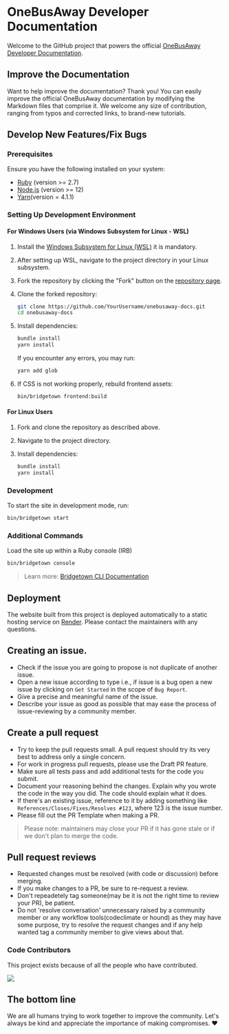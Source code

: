 # OneBusAway Developer Documentation

Welcome to the GitHub project that powers the official [OneBusAway Developer Documentation](http://developer.onebusaway.org).

## Improve the Documentation

Want to help improve the documentation? Thank you! You can easily improve the official OneBusAway documentation by modifying the Markdown files that comprise it. We welcome any size of contribution, ranging from typos and corrected links, to brand-new tutorials.

## Develop New Features/Fix Bugs

### Prerequisites

Ensure you have the following installed on your system:

- [Ruby](https://www.ruby-lang.org/en/downloads/) (version >= 2.7)
- [Node.js](https://nodejs.org) (version >= 12)
- [Yarn](https://yarnpkg.com)(version = 4.1.1)

### Setting Up Development Environment

#### For Windows Users (via Windows Subsystem for Linux - WSL)

1. Install the [Windows Subsystem for Linux (WSL)](https://gorails.com/setup/windows/10) it is mandatory.
2. After setting up WSL, navigate to the project directory in your Linux subsystem.
3. Fork the repository by clicking the "Fork" button on the [repository page](https://github.com/OneBusAway/onebusaway-docs).
4. Clone the forked repository:

    ```sh
    git clone https://github.com/YourUsername/onebusaway-docs.git
    cd onebusaway-docs
    ```

6. Install dependencies:

    ```sh
    bundle install
    yarn install
    ```

    If you encounter any errors, you may run:

    ```sh
    yarn add glob
    ```

7. If CSS is not working properly, rebuild frontend assets:

    ```sh
    bin/bridgetown frontend:build
    ```

#### For Linux Users

1. Fork and clone the repository as described above.
2. Navigate to the project directory.
3. Install dependencies:

    ```sh
    bundle install
    yarn install
    ```

### Development

To start the site in development mode, run:

```sh
bin/bridgetown start
```

### Additional Commands

Load the site up within a Ruby console (IRB)

```sh
bin/bridgetown console
```

> Learn more: [Bridgetown CLI Documentation](https://www.bridgetownrb.com/docs/command-line-usage)

## Deployment

The website built from this project is deployed automatically to a static hosting service on [Render](https://www.render.com). Please contact the maintainers with any questions.
## Creating an issue.

- Check if the issue you are going to propose is not duplicate of another issue.
- Open a new issue according to type i.e., if issue is a bug open a new issue by clicking on `Get Started` in the scope of `Bug Report`.
- Give a precise and meaningful name of the issue.
- Describe your issue as good as possible that may ease the process of issue-reviewing by a community member.

## Create a pull request

- Try to keep the pull requests small. A pull request should try its very best to address only a single concern.
- For work in progress pull requests, please use the Draft PR feature.
- Make sure all tests pass and add additional tests for the code you submit.
- Document your reasoning behind the changes. Explain why you wrote the code in the way you did. The code should explain what it does.
- If there's an existing issue, reference to it by adding something like `References/Closes/Fixes/Resolves #123`, where 123 is the issue number. 
- Please fill out the PR Template when making a PR.

> Please note: maintainers may close your PR if it has gone stale or if we don't plan to merge the code.

## Pull request reviews
- Requested changes must be resolved (with code or discussion) before merging.
- If you make changes to a PR, be sure to re-request a review.
- Don't repeadetely tag someone(may be it is not the right time to review your PR), be patient.
- Do not 'resolve conversation' unnecessary raised by a community member or any workflow tools(codeclimate or hound) as they may have some purpose, try to resolve the request changes and if any help wanted tag a community member to give views about that.


### Code Contributors

This project exists because of all the people who have contributed.

<a href="https://github.com/OneBusAway/onebusaway-docs/graphs/contributors">
  <img src="https://contrib.rocks/image?repo=OneBusAway/onebusaway-docs" />
</a>


## The bottom line

We are all humans trying to work together to improve the community. Let's always be kind and appreciate the importance of making compromises. ❤️




